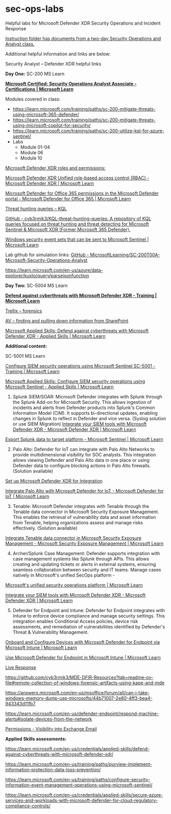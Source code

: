 # sec-ops-labs
Helpful labs for Microsoft Defender XDR Security Operations and Incident Response

[Instruction folder has documents from a two-day Security Operations and Analyst class.
](https://github.com/dwnatwick/sec-ops-labs/tree/main/lab-instructions)


Additional helpful information and links are below:

Security Analyst – Defender XDR helpful links

**Day One:**
SC-200 MS Learn

**[Microsoft Certified: Security Operations Analyst Associate - Certifications | Microsoft Learn](https://learn.microsoft.com/en-us/credentials/certifications/security-operations-analyst/?practice-assessment-type=certification)**

Modules covered in class:
-	https://learn.microsoft.com/training/paths/sc-200-mitigate-threats-using-microsoft-365-defender/
-	https://learn.microsoft.com/training/paths/sc-200-mitigate-threats-using-microsoft-copilot-for-security/
-	https://learn.microsoft.com/training/paths/sc-200-utilize-kql-for-azure-sentinel/
-	Labs
    - Module 01-04
    - Module 06
    - Module 10

[Microsoft Defender XDR roles and permissions:
](https://github.com/dwnatwick/sec-ops-labs/blob/main/lab-instructions/email-permissions-lab-detail.md)

[Microsoft Defender XDR Unified role-based access control (RBAC) - Microsoft Defender XDR | Microsoft Learn
](https://learn.microsoft.com/en-us/defender-xdr/manage-rbac)

[Microsoft Defender for Office 365 permissions in the Microsoft Defender portal - Microsoft Defender for Office 365 | Microsoft Learn](https://learn.microsoft.com/en-us/defender-office-365/mdo-portal-permissions)

[Threat hunting queries – KQL
](https://github.com/dwnatwick/sec-ops-labs/blob/main/lab-instructions/kql-lab-detail.md)

[GitHub - cyb3rmik3/KQL-threat-hunting-queries: A repository of KQL queries focused on threat hunting and threat detecting for Microsoft Sentinel & Microsoft XDR (Former Microsoft 365 Defender).
](https://github.com/cyb3rmik3/KQL-threat-hunting-queries)

[Windows security event sets that can be sent to Microsoft Sentinel | Microsoft Learn
](https://learn.microsoft.com/en-us/azure/sentinel/windows-security-event-id-reference)

Lab github for simulation links:
[GitHub - MicrosoftLearning/SC-200T00A-Microsoft-Security-Operations-Analyst 
](https://github.com/MicrosoftLearning/SC-200T00A-Microsoft-Security-Operations-Analyst)

https://learn.microsoft.com/en-us/azure/data-explorer/kusto/query/parsejsonfunction

**Day Two:**
SC-5004 MS Learn

**[Defend against cyberthreats with Microsoft Defender XDR - Training | Microsoft Learn
](https://learn.microsoft.com/en-us/training/paths/sc-5004-defend-against-cyberthreats-defender/)**

[Trellix – forensics
](https://github.com/dwnatwick/sec-ops-labs/blob/main/lab-instructions/trellix-lab-detail.md)

[AV – finding and pulling down information from SharePoint
](https://github.com/dwnatwick/sec-ops-labs/blob/main/lab-instructions/av-inspection-sharepoint-lab-detail.md)

[Microsoft Applied Skills: Defend against cyberthreats with Microsoft Defender XDR - Applied Skills | Microsoft Learn
](https://learn.microsoft.com/en-us/credentials/applied-skills/defend-against-cyberthreats-with-microsoft-defender-xdr/)

**Additional content:**

SC-5001 MS Learn

[Configure SIEM security operations using Microsoft Sentinel SC-5001 - Training | Microsoft Learn
](https://learn.microsoft.com/en-us/training/paths/configure-security-information-event-management-operations-using-microsoft-sentinel/)

[Microsoft Applied Skills: Configure SIEM security operations using Microsoft Sentinel - Applied Skills | Microsoft Learn
](https://learn.microsoft.com/en-us/credentials/applied-skills/configure-siem-security-operations-using-microsoft-sentinel/)

1.	Splunk SIEM/SOAR: Microsoft Defender integrates with Splunk through the Splunk Add-on for Microsoft Security. This allows ingestion of incidents and alerts from Defender products into Splunk's Common Information Model (CIM). It supports bi-directional updates, enabling changes in Splunk to reflect in Defender and vice versa. (Syslog solution or use SIEM Migration) 
[Integrate your SIEM tools with Microsoft Defender XDR - Microsoft Defender XDR | Microsoft Learn](https://learn.microsoft.com/en-us/defender-xdr/configure-siem-defender)

[Export Splunk data to target platform - Microsoft Sentinel | Microsoft Learn
](https://learn.microsoft.com/en-us/azure/sentinel/migration-splunk-historical-data)

2.	Palo Alto: Defender for IoT can integrate with Palo Alto Networks to provide multidimensional visibility for SOC analysts. This integration allows viewing Defender and Palo Alto data in one place or using Defender data to configure blocking actions in Palo Alto firewalls. (Solution available)

[Set up Microsoft Defender XDR for Integration
](https://docs.paloaltonetworks.com/iot/integration/endpoint-protection/integrate-iot-security-with-microsoft-defender-xdr/set-up-microsoft-defender-xdr-for-integration)

[Integrate Palo Alto with Microsoft Defender for IoT - Microsoft Defender for IoT | Microsoft Learn
](https://learn.microsoft.com/en-us/azure/defender-for-iot/organizations/tutorial-palo-alto)

3. Tenable: Microsoft Defender integrates with Tenable through the Tenable data connector in Microsoft Security Exposure Management. This enables the retrieval of vulnerability data and asset information from Tenable, helping organizations assess and manage risks effectively. (Solution available)
   
[Integrate Tenable data connector in Microsoft Security Exposure Management - Microsoft Security Exposure Management | Microsoft Learn
](https://learn.microsoft.com/en-us/security-exposure-management/tenable-data-connector)

4.	Archer/Splunk Case Management: Defender supports integration with case management systems like Splunk through APIs. This allows creating and updating tickets or alerts in external systems, ensuring seamless collaboration between security and IT teams.
Manage cases natively in Microsoft's unified SecOps platform -

[Microsoft's unified security operations platform | Microsoft Learn](https://learn.microsoft.com/en-us/unified-secops-platform/cases-overview)

[Integrate your SIEM tools with Microsoft Defender XDR - Microsoft Defender XDR | Microsoft Learn
](https://learn.microsoft.com/en-us/defender-xdr/configure-siem-defender)

5.	Defender for Endpoint and Intune: Defender for Endpoint integrates with Intune to enforce device compliance and manage security settings. This integration enables Conditional Access policies, device risk assessments, and remediation of vulnerabilities identified by Defender's Threat & Vulnerability Management.
   
[Onboard and Configure Devices with Microsoft Defender for Endpoint via Microsoft Intune | Microsoft Learn
](https://learn.microsoft.com/en-us/intune/intune-service/protect/advanced-threat-protection-configure)

[Use Microsoft Defender for Endpoint in Microsoft Intune | Microsoft Learn
](https://learn.microsoft.com/en-us/intune/intune-service/protect/advanced-threat-protection)

[Live Response](https://learn.microsoft.com/en-us/defender-endpoint/live-response)

https://github.com/cyb3rmik3/MDE-DFIR-Resources?tab=readme-ov-file#remote-collection-of-windows-forensic-artifacts-using-kape-and-mde

https://answers.microsoft.com/en-us/msoffice/forum/all/can-i-take-windows-memory-dump-use-microsofts/44b71007-2e80-4ff3-bea4-943343d11fb7

https://learn.microsoft.com/en-us/defender-endpoint/respond-machine-alerts#isolate-devices-from-the-network 

[Permissions - Visibility into Exchange Email
](https://github.com/dwnatwick/sec-ops-labs/blob/main/lab-instructions/roles-permissions-lab-detail.md)

**Applied Skills assessments:**

https://learn.microsoft.com/en-us/credentials/applied-skills/defend-against-cyberthreats-with-microsoft-defender-xdr/

https://learn.microsoft.com/en-us/training/paths/purview-implement-information-protection-data-loss-prevention/

https://learn.microsoft.com/en-us/training/paths/configure-security-information-event-management-operations-using-microsoft-sentinel/

https://learn.microsoft.com/en-us/credentials/applied-skills/secure-azure-services-and-workloads-with-microsoft-defender-for-cloud-regulatory-compliance-controls/

